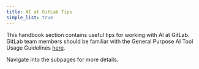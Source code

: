 ```yaml
---
title: AI at GitLab Tips
simple_list: true
---
```


This handbook section contains useful tips for working with AI at GitLab. GitLab team members should be familiar with the General Purpose AI Tool Usage Guidelines [here](https://internal.gitlab.com/handbook/legal-and-corporate-affairs/ai-tool-usage-guidelines/).

Navigate into the subpages for more details.
